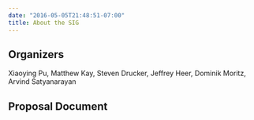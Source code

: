 ```yaml
---
date: "2016-05-05T21:48:51-07:00"
title: About the SIG
---
```


## Organizers

Xiaoying Pu, Matthew Kay, Steven Drucker, Jeffrey Heer, Dominik Moritz, Arvind Satyanarayan


## Proposal Document